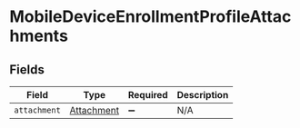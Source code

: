 # MobileDeviceEnrollmentProfileAttachments


## Fields

| Field                                           | Type                                            | Required                                        | Description                                     |
| ----------------------------------------------- | ----------------------------------------------- | ----------------------------------------------- | ----------------------------------------------- |
| `attachment`                                    | [Attachment](../../models/shared/attachment.md) | :heavy_minus_sign:                              | N/A                                             |